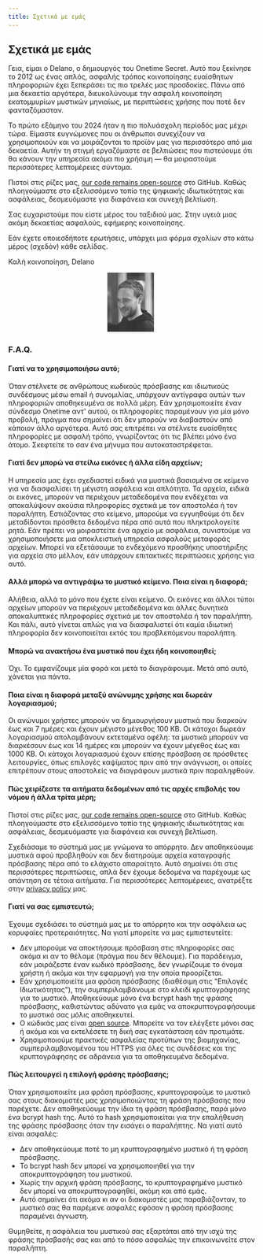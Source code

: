 ```yaml
---
title: Σχετικά με εμάς
---
```


<article class="prose dark:prose-invert md:prose-lg lg:prose-xl">
  <h2>
    Σχετικά με εμάς
  </h2>

  <p>
    Γεια, είμαι ο Delano, ο δημιουργός του Onetime Secret. Αυτό που ξεκίνησε το 2012 ως ένας απλός, ασφαλής τρόπος κοινοποίησης ευαίσθητων πληροφοριών έχει ξεπεράσει τις πιο τρελές μας προσδοκίες. Πάνω από μια δεκαετία αργότερα, διευκολύνουμε την ασφαλή κοινοποίηση εκατομμυρίων μυστικών μηνιαίως, με περιπτώσεις χρήσης που ποτέ δεν φανταζόμασταν.
  </p>

  <p>
    Το πρώτο εξάμηνο του 2024 ήταν η πιο πολυάσχολη περίοδός μας μέχρι τώρα. Είμαστε ευγνώμονες που οι άνθρωποι συνεχίζουν να χρησιμοποιούν και να μοιράζονται το προϊόν μας για περισσότερο από μια δεκαετία. Αυτήν τη στιγμή εργαζόμαστε σε βελτιώσεις που πιστεύουμε ότι θα κάνουν την υπηρεσία ακόμα πιο χρήσιμη — θα μοιραστούμε περισσότερες λεπτομέρειες σύντομα.
  </p>

  <p>
    Πιστοί στις ρίζες μας, <a href="https://github.com/onetimesecret/onetimesecret">our code remains open-source</a> στο GitHub. Καθώς πλοηγούμαστε στο εξελισσόμενο τοπίο της ψηφιακής ιδιωτικότητας και ασφάλειας, δεσμευόμαστε για διαφάνεια και συνεχή βελτίωση.
  </p>

  <p>
    Σας ευχαριστούμε που είστε μέρος του ταξιδιού μας. Στην υγειά μιας ακόμη δεκαετίας ασφαλούς, εφήμερης κοινοποίησης.
  </p>

  <p>
    Εάν έχετε οποιεσδήποτε ερωτήσεις, υπάρχει μια φόρμα σχολίων στο κάτω μέρος (σχεδόν) κάθε σελίδας.
  </p>

  <p>
    Καλή κοινοποίηση,
Delano
  </p>

  <p style="margin-left: 40%; margin-right: 40%">
    <a
      href="https://delanotes.com/"
      title="Delano Mandelbaum"><img
        src="/public/etc/img/delano-g.png"
        width="95"
        height="120"
        border="0"
      /></a>
  </p>

  <h3>F.A.Q.</h3>

  <h4>Γιατί να το χρησιμοποιήσω αυτό;</h4>
  <p>
    Όταν στέλνετε σε ανθρώπους κωδικούς πρόσβασης και ιδιωτικούς συνδέσμους μέσω email ή συνομιλίας, υπάρχουν αντίγραφα αυτών των πληροφοριών αποθηκευμένα σε πολλά μέρη. Εάν χρησιμοποιείτε έναν σύνδεσμο Onetime αντ' αυτού, οι πληροφορίες παραμένουν για μία μόνο προβολή, πράγμα που σημαίνει ότι δεν μπορούν να διαβαστούν από κάποιον άλλο αργότερα. Αυτό σας επιτρέπει να στέλνετε ευαίσθητες πληροφορίες με ασφαλή τρόπο, γνωρίζοντας ότι τις βλέπει μόνο ένα άτομο. Σκεφτείτε το σαν ένα μήνυμα που αυτοκαταστρέφεται.
  </p>

  <h4>Γιατί δεν μπορώ να στείλω εικόνες ή άλλα είδη αρχείων;</h4>
  <p>
    Η υπηρεσία μας έχει σχεδιαστεί ειδικά για μυστικά βασισμένα σε κείμενο για να διασφαλίσει τη μέγιστη ασφάλεια και απλότητα. Τα αρχεία, ειδικά οι εικόνες, μπορούν να περιέχουν μεταδεδομένα που ενδέχεται να αποκαλύψουν ακούσια πληροφορίες σχετικά με τον αποστολέα ή τον παραλήπτη. Εστιάζοντας στο κείμενο, μπορούμε να εγγυηθούμε ότι δεν μεταδίδονται πρόσθετα δεδομένα πέρα από αυτά που πληκτρολογείτε ρητά. Εάν πρέπει να μοιραστείτε ένα αρχείο με ασφάλεια, συνιστούμε να χρησιμοποιήσετε μια αποκλειστική υπηρεσία ασφαλούς μεταφοράς αρχείων. Μπορεί να εξετάσουμε το ενδεχόμενο προσθήκης υποστήριξης για αρχεία στο μέλλον, εάν υπάρχουν επιτακτικές περιπτώσεις χρήσης για αυτό.
  </p>

  <h4>Αλλά μπορώ να αντιγράψω το μυστικό κείμενο. Ποια είναι η διαφορά;</h4>
  <p>
    Αλήθεια, αλλά το μόνο που έχετε είναι κείμενο. Οι εικόνες και άλλοι τύποι αρχείων μπορούν να περιέχουν μεταδεδομένα και άλλες δυνητικά αποκαλυπτικές πληροφορίες σχετικά με τον αποστολέα ή τον παραλήπτη. Και πάλι, αυτό γίνεται απλώς για να διασφαλιστεί ότι καμία ιδιωτική πληροφορία δεν κοινοποιείται εκτός του προβλεπόμενου παραλήπτη.
  </p>

  <h4>Μπορώ να ανακτήσω ένα μυστικό που έχει ήδη κοινοποιηθεί;</h4>
  <p>
    Όχι. Το εμφανίζουμε μία φορά και μετά το διαγράφουμε. Μετά από αυτό, χάνεται για πάντα.
  </p>

  <h4>Ποια είναι η διαφορά μεταξύ ανώνυμης χρήσης και δωρεάν λογαριασμού;</h4>
  <p>
    Οι ανώνυμοι χρήστες μπορούν να δημιουργήσουν μυστικά που διαρκούν έως και 7 ημέρες και έχουν μέγιστο μέγεθος 100 KB. Οι κάτοχοι δωρεάν λογαριασμού απολαμβάνουν εκτεταμένα οφέλη: τα μυστικά μπορούν να διαρκέσουν έως και 14 ημέρες και μπορούν να έχουν μέγεθος έως και 1000 KB. Οι κάτοχοι λογαριασμού έχουν επίσης πρόσβαση σε πρόσθετες λειτουργίες, όπως επιλογές καψίματος πριν από την ανάγνωση, οι οποίες επιτρέπουν στους αποστολείς να διαγράφουν μυστικά πριν παραληφθούν.
  </p>

  <h4>Πώς χειρίζεστε τα αιτήματα δεδομένων από τις αρχές επιβολής του νόμου ή άλλα τρίτα μέρη;</h4>
  <p>
    Πιστοί στις ρίζες μας, <a href="https://github.com/onetimesecret/onetimesecret">our code remains open-source</a> στο GitHub. Καθώς πλοηγούμαστε στο εξελισσόμενο τοπίο της ψηφιακής ιδιωτικότητας και ασφάλειας, δεσμευόμαστε για διαφάνεια και συνεχή βελτίωση.
  </p>
  <p>
    Σχεδιάσαμε το σύστημά μας με γνώμονα το απόρρητο. Δεν αποθηκεύουμε μυστικά αφού προβληθούν και δεν διατηρούμε αρχεία καταγραφής πρόσβασης πέρα από το ελάχιστο απαραίτητο. Αυτό σημαίνει ότι στις περισσότερες περιπτώσεις, απλά δεν έχουμε δεδομένα να παρέχουμε ως απάντηση σε τέτοια αιτήματα. Για περισσότερες λεπτομέρειες, ανατρέξτε στην <a href="/privacy">privacy policy</a> μας.
  </p>

  <h4>Γιατί να σας εμπιστευτώ;</h4>
  <p>
    Έχουμε σχεδιάσει το σύστημά μας με το απόρρητο και την ασφάλεια ως κορυφαίες προτεραιότητες. Να γιατί μπορείτε να μας εμπιστευτείτε:
  </p>
  <ul>
    <li>Δεν μπορούμε να αποκτήσουμε πρόσβαση στις πληροφορίες σας ακόμα κι αν το θέλαμε (πράγμα που δεν θέλουμε). Για παράδειγμα, εάν μοιράζεστε έναν κωδικό πρόσβασης, δεν γνωρίζουμε το όνομα χρήστη ή ακόμα και την εφαρμογή για την οποία προορίζεται.</li>
    <li>Εάν χρησιμοποιείτε μια φράση πρόσβασης (διαθέσιμη στις "Επιλογές Ιδιωτικότητας"), την συμπεριλαμβάνουμε στο κλειδί κρυπτογράφησης για το μυστικό. Αποθηκεύουμε μόνο ένα bcrypt hash της φράσης πρόσβασης, καθιστώντας αδύνατο για εμάς να αποκρυπτογραφήσουμε το μυστικό σας μόλις αποθηκευτεί.</li>
    <li>Ο κώδικάς μας είναι <a href="https://github.com/onetimesecret/onetimesecret">open source</a>. Μπορείτε να τον ελέγξετε μόνοι σας ή ακόμα και να εκτελέσετε τη δική σας εγκατάσταση εάν προτιμάτε.</li>
    <li>Χρησιμοποιούμε πρακτικές ασφαλείας προτύπων της βιομηχανίας, συμπεριλαμβανομένου του HTTPS για όλες τις συνδέσεις και της κρυπτογράφησης σε αδράνεια για τα αποθηκευμένα δεδομένα.</li>
  </ul>

  <h4>Πώς λειτουργεί η επιλογή φράσης πρόσβασης;</h4>
  <p>
    Όταν χρησιμοποιείτε μια φράση πρόσβασης, κρυπτογραφούμε το μυστικό σας στους διακομιστές μας χρησιμοποιώντας τη φράση πρόσβασης που παρέχετε. Δεν αποθηκεύουμε την ίδια τη φράση πρόσβασης, παρά μόνο ένα bcrypt hash της. Αυτό το hash χρησιμοποιείται για την επαλήθευση της φράσης πρόσβασης όταν την εισάγει ο παραλήπτης. Να γιατί αυτό είναι ασφαλές:
  </p>
  <ul>
    <li>Δεν αποθηκεύουμε ποτέ το μη κρυπτογραφημένο μυστικό ή τη φράση πρόσβασης.</li>
    <li>Το bcrypt hash δεν μπορεί να χρησιμοποιηθεί για την αποκρυπτογράφηση του μυστικού.</li>
    <li>Χωρίς την αρχική φράση πρόσβασης, το κρυπτογραφημένο μυστικό δεν μπορεί να αποκρυπτογραφηθεί, ακόμη και από εμάς.</li>
    <li>Αυτό σημαίνει ότι ακόμα κι αν οι διακομιστές μας παραβιάζονταν, το μυστικό σας θα παρέμενε ασφαλές εφόσον η φράση πρόσβασης παραμένει άγνωστη.</li>
  </ul>
  <p>
    Θυμηθείτε, η ασφάλεια του μυστικού σας εξαρτάται από την ισχύ της φράσης πρόσβασής σας και από το πόσο ασφαλώς την επικοινωνείτε στον παραλήπτη.
  </p>
</article>
